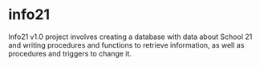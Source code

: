 # info21
Info21 v1.0 project involves creating a database with data about School 21 and writing procedures and functions to retrieve information, as well as procedures and triggers to change it.
